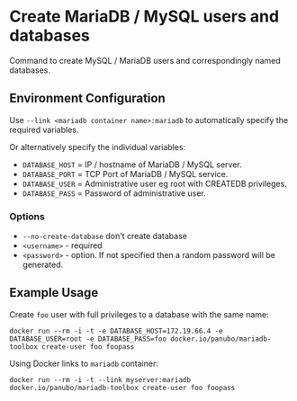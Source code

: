 # Create MariaDB / MySQL users and databases

Command to create MySQL / MariaDB users and correspondingly named databases.

## Environment Configuration

Use `--link <mariadb container name>:mariadb` to automatically specify the required variables.

Or alternatively specify the individual variables:

- `DATABASE_HOST` = IP / hostname of MariaDB / MySQL server.
- `DATABASE_PORT` = TCP Port of MariaDB / MySQL service.
- `DATABASE_USER` = Administrative user eg root with CREATEDB privileges.
- `DATABASE_PASS` = Password of administrative user.

### Options

- `--no-create-database` don't create database
- `<username>` - required
- `<password>` - option. If not specified then a random password will be generated.

## Example Usage

Create `foo` user with full privileges to a database with the same name:

```docker run --rm -i -t -e DATABASE_HOST=172.19.66.4 -e DATABASE_USER=root -e DATABASE_PASS=foo docker.io/panubo/mariadb-toolbox create-user foo foopass```

Using Docker links to `mariadb` container:

```docker run --rm -i -t --link myserver:mariadb docker.io/panubo/mariadb-toolbox create-user foo foopass```
